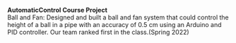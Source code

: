**AutomaticControl Course Project** <br />
Ball and Fan: Designed and built a ball and fan system that could control the height of a ball in a pipe with an accuracy of 0.5 cm using an Arduino and PID controller. Our team ranked first in the class.(Spring 2022)
